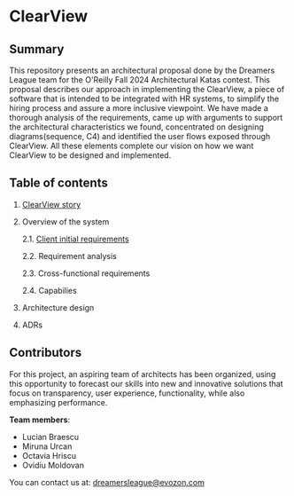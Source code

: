# ClearView

## Summary
This repository presents an architectural proposal done by the Dreamers League team for the O'Reilly Fall 2024 Architectural Katas contest. This proposal describes our approach in implementing the ClearView, a piece of software that is intended to be integrated with HR systems, to simplify the hiring process and assure a more inclusive viewpoint. We have made a thorough analysis of the requirements, came up with arguments to support the architectural characteristics we found, concentrated on designing diagrams(sequence, C4) and identified the user flows exposed through ClearView. All these elements complete our vision on how we want ClearView to be designed and implemented.

## Table of contents
1. [ClearView story](https://github.com/octaviaah/ClearView/blob/main/1.%20Requirements/ClearView%20Story.md)
2. Overview of the system
   
      2.1. [Client initial requirements](https://github.com/octaviaah/ClearView/blob/main/1.%20Requirements/CoreRequirements.md)
   
      2.2. Requirement analysis
   
      2.3. Cross-functional requirements
   
      2.4. Capabilies
4. Architecture design
5. ADRs

## Contributors
For this project, an aspiring team of architects has been organized, using this opportunity to forecast our skills into new and innovative solutions that focus on transparency, user experience, functionality, while also emphasizing performance.

**Team members**:
* Lucian Braescu
* Miruna Urcan
* Octavia Hriscu
* Ovidiu Moldovan

You can contact us at: dreamersleague@evozon.com
